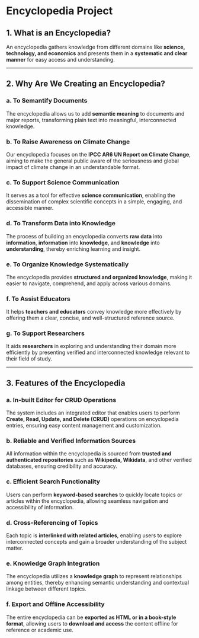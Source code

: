# Encyclopedia Project

## **1. What is an Encyclopedia?**
An encyclopedia gathers knowledge from different domains like **science, technology, and economics** and presents them in a **systematic and clear manner** for easy access and understanding.

---

## **2. Why Are We Creating an Encyclopedia?**

### **a. To Semantify Documents**
The encyclopedia allows us to add **semantic meaning** to documents and major reports, transforming plain text into meaningful, interconnected knowledge.

### **b. To Raise Awareness on Climate Change**
Our encyclopedia focuses on the **IPCC AR6 UN Report on Climate Change**, aiming to make the general public aware of the seriousness and global impact of climate change in an understandable format.

### **c. To Support Science Communication**
It serves as a tool for effective **science communication**, enabling the dissemination of complex scientific concepts in a simple, engaging, and accessible manner.

### **d. To Transform Data into Knowledge**
The process of building an encyclopedia converts **raw data** into **information**, **information** into **knowledge**, and **knowledge** into **understanding**, thereby enriching learning and insight.

### **e. To Organize Knowledge Systematically**
The encyclopedia provides **structured and organized knowledge**, making it easier to navigate, comprehend, and apply across various domains.

### **f. To Assist Educators**
It helps **teachers and educators** convey knowledge more effectively by offering them a clear, concise, and well-structured reference source.

### **g. To Support Researchers**
It aids **researchers** in exploring and understanding their domain more efficiently by presenting verified and interconnected knowledge relevant to their field of study.

---

## **3. Features of the Encyclopedia**

### **a. In-built Editor for CRUD Operations**
The system includes an integrated editor that enables users to perform **Create, Read, Update, and Delete (CRUD)** operations on encyclopedia entries, ensuring easy content management and customization.

### **b. Reliable and Verified Information Sources**
All information within the encyclopedia is sourced from **trusted and authenticated repositories** such as **Wikipedia, Wikidata**, and other verified databases, ensuring credibility and accuracy.

### **c. Efficient Search Functionality**
Users can perform **keyword-based searches** to quickly locate topics or articles within the encyclopedia, allowing seamless navigation and accessibility of information.

### **d. Cross-Referencing of Topics**
Each topic is **interlinked with related articles**, enabling users to explore interconnected concepts and gain a broader understanding of the subject matter.

### **e. Knowledge Graph Integration**
The encyclopedia utilizes a **knowledge graph** to represent relationships among entities, thereby enhancing semantic understanding and contextual linkage between different topics.

### **f. Export and Offline Accessibility**
The entire encyclopedia can be **exported as HTML or in a book-style format**, allowing users to **download and access** the content offline for reference or academic use.
